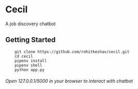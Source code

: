 # Cecil
A job discovery chatbot


## Getting Started

``` 
    git clone https://github.com/rohitkeshav/cecil.git
    cd cecil
    pipenv install
    pipenv shell
    python app.py 
```

###### Open 127.0.0.1/5000 in your browser to interact with chatbot

